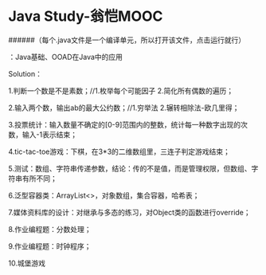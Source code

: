 # Java Study-翁恺MOOC
######（每个.java文件是一个编译单元，所以打开该文件，点击运行就行）

：Java基础、OOAD在Java中的应用

Solution：

1.判断一个数是不是素数；//1.枚举每个可能因子 2.简化所有偶数的遍历；

2.输入两个数，输出ab的最大公约数；//1.穷举法 2.辗转相除法-欧几里得；

3.投票统计：输入数量不确定的[0-9]范围内的整数，统计每一种数字出现的次数，输入-1表示结束；

4.tic-tac-toe游戏：下棋，在3*3的二维数组里，三连子判定游戏结束；

5.测试：数组、字符串传递参数，结论：传的不是值，而是管理权限，但数组、字符串有所不同；

6.泛型容器类：ArrayList<>，对象数组，集合容器，哈希表；

7.媒体资料库的设计：对继承与多态的练习，对Object类的函数进行override；

8.作业编程题：分数处理；

9.作业编程题：时钟程序；

10.城堡游戏

